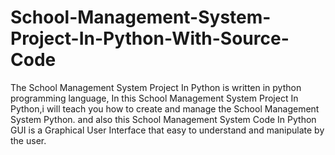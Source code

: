 # School-Management-System-Project-In-Python-With-Source-Code
The School Management System Project In Python is written in python programming language, In this School Management System Project In Python,i will teach you how to create and manage the School Management System Python. and also this School Management System Code In Python GUI is a Graphical User Interface that easy to understand and manipulate by the user.
